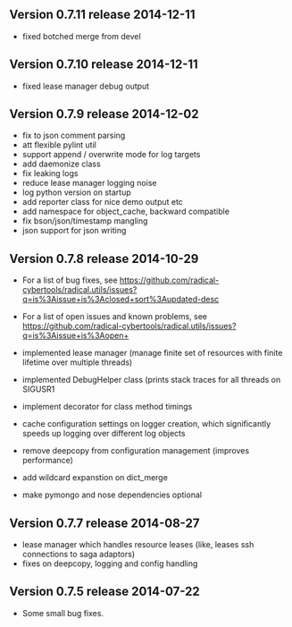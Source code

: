 Version 0.7.11 release                                     2014-12-11
---------------------------------------------------------------------

* fixed botched merge from devel


Version 0.7.10 release                                     2014-12-11
---------------------------------------------------------------------

* fixed lease manager debug output


Version 0.7.9 release                                      2014-12-02
---------------------------------------------------------------------

* fix to json comment parsing
* att flexible pylint util
* support append / overwrite mode for log targets 
* add daemonize class
* fix leaking logs
* reduce lease manager logging noise 
* log python version on startup 
* add reporter class for nice demo output etc
* add namespace for object_cache, backward compatible 
* fix bson/json/timestamp mangling 
* json support for json writing


Version 0.7.8 release                                      2014-10-29
---------------------------------------------------------------------

* For a list of bug fixes, see 
  https://github.com/radical-cybertools/radical.utils/issues?q=is%3Aissue+is%3Aclosed+sort%3Aupdated-desc
* For a list of open issues and known problems, see
  https://github.com/radical-cybertools/radical.utils/issues?q=is%3Aissue+is%3Aopen+
  
* implemented lease manager (manage finite set of resources with 
  finite lifetime over multiple threads)
* implemented DebugHelper class (prints stack traces for all threads 
  on SIGUSR1
* implement decorator for class method timings
* cache configuration settings on logger creation, which significantly 
  speeds up logging over different log objects
* remove deepcopy from configuration management (improves performance)
* add wildcard expanstion on  dict_merge
* make pymongo and nose dependencies optional


Version 0.7.7 release                                      2014-08-27
---------------------------------------------------------------------

* lease manager which handles resource leases (like, leases ssh connections to saga adaptors)
* fixes on deepcopy, logging and config handling 


Version 0.7.5 release                                      2014-07-22
---------------------------------------------------------------------

* Some small bug fixes.

